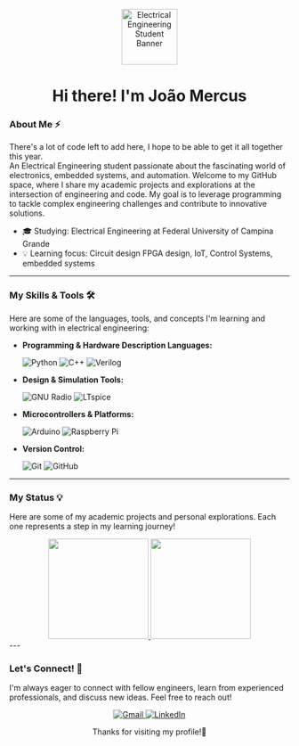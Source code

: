 <p align="center">
  <img src="https://media3.giphy.com/media/v1.Y2lkPTc5MGI3NjExc3I3eXVkaHBjeW4wMGE3ajlpY3J0MnB6am1rZWFuYzRxNjYyc2t4diZlcD12MV9pbnRlcm5hbF9naWZfYnlfaWQmY3Q9Zw/11lxCeKo6cHkJy/giphy.gif" alt="Electrical Engineering Student Banner" width="100"/> 
  </p>

<h1 align="center">Hi there! I'm João Mercus</h1>


### About Me ⚡

<p align="center">

  There's a lot of code left to add here, I hope to be able to get it all together this year.  
  An Electrical Engineering student passionate about the fascinating world of electronics, embedded systems, and automation. 
  Welcome to my GitHub space, where I share my academic projects and explorations at the intersection of engineering and code.
  My goal is to leverage programming to tackle complex engineering challenges and contribute to innovative solutions.
</p>

<ul>
  <li>🎓 Studying: Electrical Engineering at Federal University of Campina Grande</li>
  <li>💡 Learning focus: Circuit design FPGA design, IoT, Control Systems, embedded systems</li>
</ul>

---

### My Skills & Tools 🛠️

Here are some of the languages, tools, and concepts I'm learning and working with in electrical engineering:

* **Programming & Hardware Description Languages:**
    <p>
        <img src="https://img.shields.io/badge/Python-3776AB?style=for-the-badge&logo=python&logoColor=white" alt="Python"/>
        <img src="https://img.shields.io/badge/C%2B%2B-00599C?style=for-the-badge&logo=c%2B%2B&logoColor=white" alt="C++"/>
        <img src="https://img.shields.io/badge/Verilog-E58E27?style=for-the-badge&logo=codereview&logoColor=white" alt="Verilog"/> 
        </p>

* **Design & Simulation Tools:**
    <p>
        <img src="https://img.shields.io/badge/GNU%20Radio-4A735E?style=for-the-badge&logo=gnuradio&logoColor=white" alt="GNU Radio"/> 
        <img src="https://img.shields.io/badge/LTspice-000000?style=for-the-badge&logo=altiumdesigner&logoColor=white" alt="LTspice"/>
        </p>

* **Microcontrollers & Platforms:**
    <p>
        <img src="https://img.shields.io/badge/Arduino-00979D?style=for-the-badge&logo=arduino&logoColor=white" alt="Arduino"/>
        <img src="https://img.shields.io/badge/Raspberry%20Pi-C51A4A?style=for-the-badge&logo=raspberrypi&logoColor=white" alt="Raspberry Pi"/>
        </p>

* **Version Control:**
    <p>
        <img src="https://img.shields.io/badge/Git-F05032?style=for-the-badge&logo=git&logoColor=white" alt="Git"/>
        <img src="https://img.shields.io/badge/GitHub-100000?style=for-the-badge&logo=github&logoColor=white" alt="GitHub"/>
    </p>

---

### My Status 💡

Here are some of my academic projects and personal explorations. Each one represents a step in my learning journey!


<div align="center">
  <a href="https://github.com/merquinhos">
    <img height="180em" src="https://github-readme-stats.vercel.app/api?username=merquinhos&show_icons=true&theme=dracula&include_all_commits=true&count_private=true"/>
  </a>
  <img height="180em" src="https://github-readme-stats.vercel.app/api/top-langs/?username=merquinhos&layout=compact&langs_count=10&theme=dracula"/>
</div>
---

### Let's Connect! 💬

I'm always eager to connect with fellow engineers, learn from experienced professionals, and discuss new ideas. Feel free to reach out!

<p align="center">
  <a href="mailto:joao.farias@ee.ufcg.edu.br">
    <img src="https://img.shields.io/badge/Gmail-D14836?style=for-the-badge&logo=gmail&logoColor=white" alt="Gmail"/>
  </a>
  <a href="https://www.linkedin.com/in/your-linkedin-profile/">
    <img src="https://img.shields.io/badge/LinkedIn-0A66C2?style=for-the-badge&logo=linkedin&logoColor=white" alt="LinkedIn"/>
  </a>

  </p>

<p align="center">
  Thanks for visiting my profile!🔌
</p>

